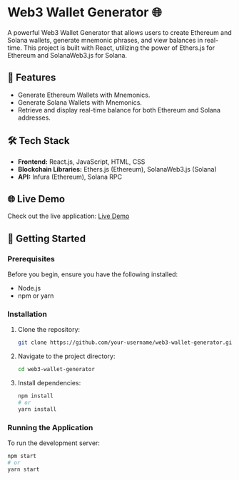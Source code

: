 # Web3 Wallet Generator 🌐

A powerful Web3 Wallet Generator that allows users to create Ethereum and Solana wallets, generate mnemonic phrases, and view balances in real-time. This project is built with React, utilizing the power of Ethers.js for Ethereum and SolanaWeb3.js for Solana.

## 🚀 Features

- Generate Ethereum Wallets with Mnemonics.
- Generate Solana Wallets with Mnemonics.
- Retrieve and display real-time balance for both Ethereum and Solana addresses.

## 🛠️ Tech Stack

- **Frontend:** React.js, JavaScript, HTML, CSS
- **Blockchain Libraries:** Ethers.js (Ethereum), SolanaWeb3.js (Solana)
- **API:** Infura (Ethereum), Solana RPC

## 🌐 Live Demo

Check out the live application: [Live Demo](https://web3-wallett.netlify.app/)

## 🔧 Getting Started

### Prerequisites

Before you begin, ensure you have the following installed:

- Node.js
- npm or yarn

### Installation

1. Clone the repository:
    ```bash
    git clone https://github.com/your-username/web3-wallet-generator.git
    ```
2. Navigate to the project directory:
    ```bash
    cd web3-wallet-generator
    ```
3. Install dependencies:
    ```bash
    npm install
    # or
    yarn install
    ```

### Running the Application

To run the development server:

```bash
npm start
# or
yarn start

